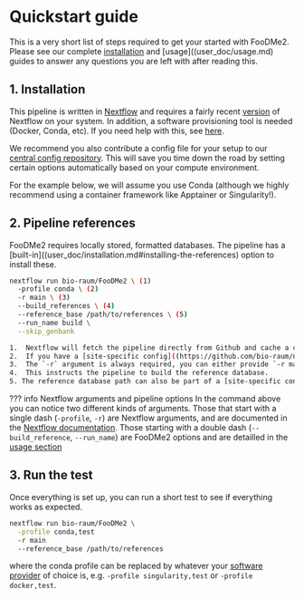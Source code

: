 # Quickstart guide

This is a very short list of steps required to get your started with FooDMe2. Please see our complete [installation](user_doc/installation.md) and [usage]((user_doc/usage.md) guides to answer any questions you are left with after reading this. 

## 1. Installation

This pipeline is written in [Nextflow](https://nextflow.io/) and requires a fairly recent [version](https://github.com/nextflow-io/nextflow/releases) of Nextflow on your system. In addition, a software provisioning tool is needed (Docker, Conda, etc). If you need help with this, see [here](https://github.com/bio-raum/nf-configs/blob/main/doc/installation.md).

We recommend you also contribute a config file for your setup to our [central config repository](https://github.com/bio-raum/nf-configs/blob/main/doc/config.md). This will save you time down the road by setting certain options automatically based on your compute environment. 

For the example below, we will assume you use Conda (although we highly recommend using a container framework like Apptainer or Singularity!).

## 2. Pipeline references

FooDMe2 requires locally stored, formatted databases. The pipeline has a [built-in]((user_doc/installation.md#installing-the-references) option to install these. 

```bash
nextflow run bio-raum/FooDMe2 \ (1)
  -profile conda \ (2)
  -r main \ (3)
  --build_references \ (4)
  --reference_base /path/to/references \ (5)
  --run_name build \
  --skip_genbank

1.  Nextflow will fetch the pipeline directly from Github and cache a copy, there is no need to manualy download it.
2.  If you have a [site-specific config]((https://github.com/bio-raum/nf-configs/blob/main/doc/config.md)) you should provide it here. In there it is possible to define ressource usage, software deployment method and much more!
3.  The `-r` argument is always required, you can either provide `-r main` to use the last pipeline version or pin a release with e.g. `-r 1.0.0` (recommended).
4.  This instructs the pipeline to build the reference database.
5. The reference database path can also be part of a [site-specific config]((https://github.com/bio-raum/nf-configs/blob/main/doc/config.md)). Then it can be omitted here.
```

??? info Nextflow arguments and pipeline options
    In the command above you can notice two different kinds of arguments.
    Those that start with a single dash (`-profile`, `-r`) are Nextflow arguments, and are documented in the [Nextflow documentation](https://www.nextflow.io/docs/latest/cli.html). Those starting with a double dash (`--build_reference`, `--run_name`) are FooDMe2 options and are detailled in the [usage section](user_doc/usage.md)


## 3. Run the test

Once everything is set up, you can run a short test to see if everything works as expected. 

```bash
nextflow run bio-raum/FooDMe2 \
  -profile conda,test 
  -r main 
  --reference_base /path/to/references
```

where the conda profile can be replaced by whatever your [software provider](usage.md#running-the-pipeline) of choice is, e.g. `-profile singularity,test` or `-profile docker,test`.
